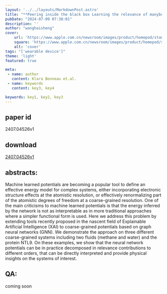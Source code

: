 ```yaml
---
layout: '../../layouts/MarkdownPost.astro'
title: "**Peering inside the black box Learning the relevance of manybody functions in Neural Network potentials**"
pubDate: "2024-07-09 07:38:01"
description: ''
author: "wanghaisheng"
cover:
    url: 'https://www.apple.com.cn/newsroom/images/product/homepod/standard/Apple-HomePod-hero-230118_big.jpg.large_2x.jpg'
    square: 'https://www.apple.com.cn/newsroom/images/product/homepod/standard/Apple-HomePod-hero-230118_big.jpg.large_2x.jpg'
    alt: 'cover'
tags: "['wearable device']"
theme: 'light'
featured: true

meta:
 - name: author
   content: Klara Bonneau et.al.
 - name: keywords
   content: key3, key4

keywords: key1, key2, key3
---
```


## paper id
2407.04526v1
## download
[2407.04526v1](http://arxiv.org/abs/2407.04526v1)
## abstracts:
Machine learned potentials are becoming a popular tool to define an effective energy model for complex systems, either incorporating electronic structure effects at the atomistic resolution, or effectively renormalizing part of the atomistic degrees of freedom at a coarse-grained resolution. One of the main criticisms to machine learned potentials is that the energy inferred by the network is not as interpretable as in more traditional approaches where a simpler functional form is used. Here we address this problem by extending tools recently proposed in the nascent field of Explainable Artificial Intelligence (XAI) to coarse-grained potentials based on graph neural networks (GNN). We demonstrate the approach on three different coarse-grained systems including two fluids (methane and water) and the protein NTL9. On these examples, we show that the neural network potentials can be in practice decomposed in relevance contributions to different orders, that can be directly interpreted and provide physical insights on the systems of interest.
## QA:
coming soon
